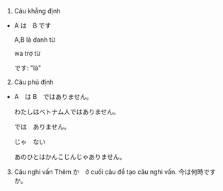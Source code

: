 1. Câu khẳng định

- A は　B です

  A,B là danh từ
  
  wa trợ từ
  
  です: "là"
  
2. Câu phủ định
  - A　は B　ではありません。
   
      わたしはベトナム人ではありません。
      
      では　ありません。
      
      じゃ　ない
      
      あのひとはかんこじんじゃありません。
      
3. Câu nghi vấn
Thêm か　ở cuối câu để tạo câu nghi vấn.
    今は何時ですか。


      
